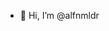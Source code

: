 - 👋 Hi, I’m @alfnmldr

<!---
alfnmldr/alfnmldr is a ✨ special ✨ repository because its `README.md` (this file) appears on your GitHub profile.
You can click the Preview link to take a look at your changes.
--->
